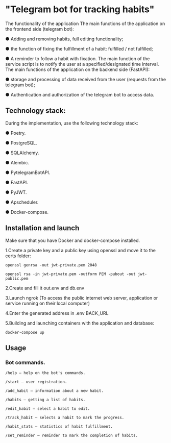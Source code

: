 # "Telegram bot for tracking habits"


The functionality of the application
The main functions of the application on the frontend side (telegram bot):

● Adding and removing habits, full
editing functionality;

● the function of fixing the fulfillment of a habit: fulfilled / not
fulfilled;

● A reminder to follow a habit with
fixation.
The main function of the service script is to notify the user at
a specified/designated time interval.
The main functions of the application on the backend side (FastAPI):

● storage and processing of data received from the user
(requests from the telegram bot);

● Authentication and authorization of the telegram bot to access
data.

## Technology stack:

During the implementation, use the following technology stack:

● Poetry.

● PostgreSQL.

● SQLAlchemy.

● Alembic.

● PytelegramBotAPI.

● FastAPI.

● PyJWT.

● Apscheduler.

● Docker-compose.


## Installation and launch

Make sure that you have Docker and docker-compose installed.


1.Create a private key and a public key using openssl and move it to the certs folder:
```
openssl genrsa -out jwt-private.pem 2048
```

```
openssl rsa -in jwt-private.pem -outform PEM -pubout -out jwt-public.pem
```

2.Create and fill it out.env and db.env

3.Launch ngrok (To access the public internet web server,
application or service running on their local computer)

4.Enter the generated address in .env BACK_URL

5.Building and launching containers with the application and database:
```
docker-compose up
```

## Usage
### Bot commands.
```
/help — help on the bot's commands.

/start — user registration.

/add_habit — information about a new habit.

/habits — getting a list of habits.

/edit_habit — select a habit to edit.

/track_habit — selects a habit to mark the progress.

/habit_stats — statistics of habit fulfillment.

/set_reminder — reminder to mark the completion of habits.

```